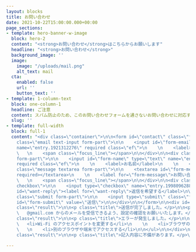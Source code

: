 ```yaml
---
layout: blocks
title: お問い合わせ
date: 2021-10-22T15:00:00.000+00:00
page_sections:
- template: hero-banner-w-image
  block: hero-2
  content: "<strong>お問い合わせ</strong>はこちらからお願いします"
  headline: "<strong>お問い合わせ</strong>"
  background_image: ''
  image:
    image: "/uploads/mail.png"
    alt_text: mail
  cta:
    enabled: false
    url: ''
    button_text: ''
- template: 1-column-text
  block: one-column-1
  headline: ご注意
  content: スパム防止のため、このお問い合わせフォームを通さないお問い合わせに対応することはできません。<br>また、このフォームを通していても、スパム・いたずらと思われるものには一切応じません。
  slug: ''
- template: full-width
  block: full-1
  content: "<div class=\"container\">\n\n<form id=\"contact\" class=\"form\">\n\n<div
    class=\"email text-input form-part\">\n\n    <input id=\"form-email\" type=\"email\"
    name=\"entry.1921312276\" required class=\"ef\">\n    \n    <label>Email</label>\n
    \   \n    <span class=\"focus_line\"></span>\n\n</div>\n\n<div class=\"name text-input
    form-part\">\n\n    <input id=\"form-name\" type=\"text\" name=\"entry.13022715\"
    required class=\"ef\">\n    \n    <label>お名前</label>\n    \n    <span class=\"focus_line\"></span>\n\n</div>\n\n<div
    class=\"message textarea form-part\">\n\n    <textarea id=\"form-message\" name=\"entry.1447379776\"
    required></textarea>\n    \n    <label for=\"form-message\">お問い合わせ内容</label>\n
    \   \n    <span class=\"focus_line\"></span>\n\n</div>\n\n<div class=\"reply form-part
    checkbox\">\n\n    <input type=\"checkbox\" name=\"entry.1998096288\" value=\"返信を希望する\"
    id=\"want-reply\"><label for=\"want-reply\">返信を希望する</label>\n\n</div>\n\n<div
    class=\"submit form-part\">\n\n    <input type=\"submit\" class=\"form-submit\"
    id=\"form-submit\" value=\"送信\">\n\n</div>\n\n</form>\n\n<div id=\"success-message\"
    class=\"result\">\n\n<p class=\"title\">送信が完了しました。</p>\n\n<p>返信を希望された方には、なるべく1週間以内にメールでご返事いたします。<br>\n\n
    \   @gmail.com からのメールを受信できるよう、設定の確認をお願いいたします。</p>\n\n</div>\n\n<div id=\"error-message\"
    class=\"result\">\n\n<p class=\"title\">エラーが発生しました。</p>\n\n<p>以下の方法でエラーが解決する場合があります。</p>\n\n<ul>\n\n
    \   <li>Wi-Fi のアクセスポイントを変更する</li>\n    \n    <li>ブラウザのシークレットモードやゲストモードでアクセスする</li>\n
    \   \n    <li>別のブラウザや端末でアクセスする</li>\n\n</ul>\n\n</div>\n\n<div id=\"empty-message\"
    class=\"result\">\n\n<p class=\"title\">記入内容に不備があります。</p>\n\n</div>\n\n</div>"

---
```

